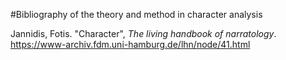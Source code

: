 #Bibliography of the theory and method in character analysis


Jannidis, Fotis. "Character", *The living handbook of narratology*. https://www-archiv.fdm.uni-hamburg.de/lhn/node/41.html
